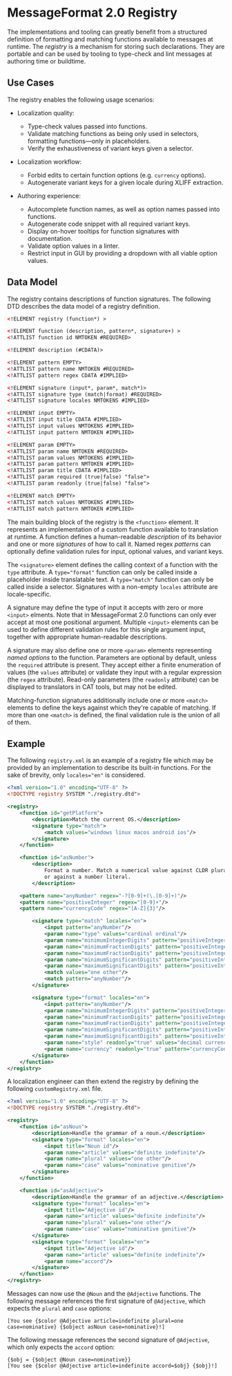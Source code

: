 # MessageFormat 2.0 Registry

The implementations and tooling can greatly benefit from a structured definition of formatting and matching functions available to messages at runtime. The _registry_ is a mechanism for storing such declarations. They are portable and can be used by tooling to type-check and lint messages at authoring time or buildtime.

## Use Cases

The registry enables the following usage scenarios:

* Localization quality:
    * Type-check values passed into functions.
    * Validate matching functions as being only used in selectors, formatting functions—only in placeholders.
    * Verify the exhaustiveness of variant keys given a selector.

* Localization workflow:
    * Forbid edits to certain function options (e.g. `currency` options).
    * Autogenerate variant keys for a given locale during XLIFF extraction.

* Authoring experience:
    * Autocomplete function names, as well as option names passed into functions.
    * Autogenerate code snippet with all required variant keys.
    * Display on-hover tooltips for function signatures with documentation.
    * Validate option values in a linter.
    * Restrict input in GUI by providing a dropdown with all viable option values.

## Data Model

The registry contains descriptions of function signatures. The following DTD describes the data model of a registry definition.

```xml
<!ELEMENT registry (function*) >

<!ELEMENT function (description, pattern*, signature+) >
<!ATTLIST function id NMTOKEN #REQUIRED>

<!ELEMENT description (#CDATA)>

<!ELEMENT pattern EMPTY>
<!ATTLIST pattern name NMTOKEN #REQUIRED>
<!ATTLIST pattern regex CDATA #IMPLIED>

<!ELEMENT signature (input*, param*, match*)>
<!ATTLIST signature type (match|format) #REQUIRED>
<!ATTLIST signature locales NMTOKENS #IMPLIED>

<!ELEMENT input EMPTY>
<!ATTLIST input title CDATA #IMPLIED>
<!ATTLIST input values NMTOKENS #IMPLIED>
<!ATTLIST input pattern NMTOKEN #IMPLIED>

<!ELEMENT param EMPTY>
<!ATTLIST param name NMTOKEN #REQUIRED>
<!ATTLIST param values NMTOKENS #IMPLIED>
<!ATTLIST param pattern NMTOKEN #IMPLIED>
<!ATTLIST param title CDATA #IMPLIED>
<!ATTLIST param required (true|false) "false">
<!ATTLIST param readonly (true|false) "false">

<!ELEMENT match EMPTY>
<!ATTLIST match values NMTOKENS #IMPLIED>
<!ATTLIST match pattern NMTOKEN #IMPLIED>
```

The main building block of the registry is the `<function>` element. It represents an implementation of a custom function available to translation at runtime. A function defines a human-readable _description_ of its behavior and one or more _signatures_ of how to call it. Named regex _patterns_ can optionally define validation rules for input, optional values, and variant keys.

The `<signature>` element defines the calling context of a function with the `type` attribute. A `type="format"` function can only be called inside a placeholder inside translatable text. A `type="match"` function can only be called inside a selector. Signatures with a non-empty `locales` attribute are locale-specific.

A signature may define the type of input it accepts with zero or more `<input>` elments. Note that in MessageFormat 2.0 functions can only ever accept at most one positional argument. Multiple `<input>` elements can be used to define different validation rules for this single argument input, together with appropriate human-readable descriptions.

A signature may also define one or more `<param>` elements representing _named options_ to the function. Parameters are optional by default, unless the `required` attribute is present. They accept either a finite enumeration of values (the `values` attribute) or validate they input with a regular expression (the `regex` attribute). Read-only parameters (the `readonly` attribute) can be displayed to translators in CAT tools, but may not be edited.

Matching-function signatures additionally include one or more `<match>` elements to define the keys against which they're capable of matching. If more than one `<match>` is defined, the final validation rule is the union of all of them.

## Example

The following `registry.xml` is an example of a registry file which may be provided by an implementation to describe its built-in functions. For the sake of brevity, only `locales="en"` is considered.

```xml
<?xml version="1.0" encoding="UTF-8" ?>
<!DOCTYPE registry SYSTEM "./registry.dtd">

<registry>
    <function id="getPlatform">
        <description>Match the current OS.</description>
        <signature type="match">
            <match values="windows linux macos android ios"/>
        </signature>
    </function>

    <function id="asNumber">
        <description>
            Format a number. Match a numerical value against CLDR plural categories
            or against a number literal.
        </description>

	<pattern name="anyNumber" regex="-?[0-9]+(\.[0-9]+)"/>
	<pattern name="positiveInteger" regex="[0-9]+"/>
	<pattern name="currencyCode" regex="[A-Z]{3}"/>

        <signature type="match" locales="en">
            <input pattern="anyNumber"/>
            <param name="type" values="cardinal ordinal"/>
            <param name="minimumIntegerDigits" pattern="positiveInteger"/>
            <param name="minimumFractionDigits" pattern="positiveInteger"/>
            <param name="maximumFractionDigits" pattern="positiveInteger"/>
            <param name="minimumSignificantDigits" pattern="positiveInteger"/>
            <param name="maximumSignificantDigits" pattern="positiveInteger"/>
            <match values="one other"/>
            <match pattern="anyNumber"/>
        </signature>

        <signature type="format" locales="en">
            <input pattern="anyNumber"/>
            <param name="minimumIntegerDigits" pattern="positiveInteger"/>
            <param name="minimumFractionDigits" pattern="positiveInteger"/>
            <param name="maximumFractionDigits" pattern="positiveInteger"/>
            <param name="minimumSignificantDigits" pattern="positiveInteger"/>
            <param name="maximumSignificantDigits" pattern="positiveInteger"/>
            <param name="style" readonly="true" values="decimal currency percent unit"/>
            <param name="currency" readonly="true" pattern="currencyCode"/>
        </signature>
    </function>
</registry>
```

A localization engineer can then extend the registry by defining the following `customRegistry.xml` file.

```xml
<?xml version="1.0" encoding="UTF-8" ?>
<!DOCTYPE registry SYSTEM "./registry.dtd">

<registry>
    <function id="asNoun">
        <description>Handle the grammar of a noun.</description>
        <signature type="format" locales="en">
            <input title="Noun id"/>
            <param name="article" values="definite indefinite"/>
            <param name="plural" values="one other"/>
            <param name="case" values="nominative genitive"/>
        </signature>
    </function>

    <function id="asAdjective">
        <description>Handle the grammar of an adjective.</description>
        <signature type="format" locales="en">
            <input title="Adjective id"/>
            <param name="article" values="definite indefinite"/>
            <param name="plural" values="one other"/>
            <param name="case" values="nominative genitive"/>
        </signature>
        <signature type="format" locales="en">
            <input title="Adjective id"/>
            <param name="article" values="definite indefinite"/>
            <param name="accord"/>
        </signature>
    </function>
</registry>
```

Messages can now use the `@Noun` and the `@Adjective` functions. The following message references the first signature of `@Adjective`, which expects the `plural` and `case` options:

    [You see {$color @Adjective article=indefinite plural=one case=nominative} {$object asNoun case=nominative}!]

The following message references the second signature of `@Adjective`, which only expects the `accord` option:

    {$obj = {$object @Noun case=nominative}}
    [You see {$color @Adjective article=indefinite accord=$obj} {$obj}!]
